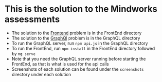 # This is the solution to the Mindworks assessments

* The solution to the [Frontend](https://github.com/mindworksint/interview-frontend) problem is in the FrontEnd directory
* The solution to the [GraphQl](https://github.com/mindworksint/interview-graphql-api) problem is in the GraphQL directory
* To run the GraphQL server, run `npm api.js` in the GraphQL directory
* To run the FrontEnd, run `npm install` in the FrontEnd directory followed by `ng serve`
* Note that you need the GraphQL server running before starting the FrontEnd, as that is what is used for the api calls
* Screenshots of each solution can be found under the `screenshots` directory under each solution
